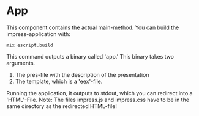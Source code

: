 App
===

This component contains the actual main-method. You can build the impress-application with:

```
mix escript.build
```

This command outputs a binary called 'app.' This binary takes two arguments.

1. The pres-file with the description of the presentation
2. The template, which is a 'eex'-file. 

Running the application, it outputs to stdout, which you can redirect into a 'HTML'-File. Note: The files impress.js and impress.css have to be in the same directory as the redirected HTML-file!